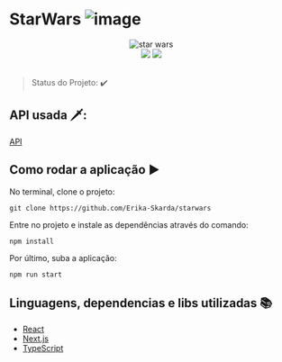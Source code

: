# StarWars ![image](https://user-images.githubusercontent.com/60902843/113436524-3b6b7e80-93bb-11eb-9058-1ab10d30769d.png)



<div align="center">
    <img alt="star wars" title="star wars" src="https://fontmeme.com/temporary/1b30e3397f1f1f7b6ad3ca1c305e1105.png" />
</div>

<div align="center">
  <img src="https://img.shields.io/static/v1?label=REACT&message=library&color=blue&style=for-the-badge&logo=REACT"/>
   <img src="https://img.shields.io/static/v1?label=JAVASCRIPT&message=langage&color=yellow&style=for-the-badge&logo=JAVASCRIPT"/>
</div>
</br>

> Status do Projeto:  :heavy_check_mark: 

## API usada 🗡️: 

[API](https://swapi.dev/)

## Como rodar a aplicação :arrow_forward:

No terminal, clone o projeto: 

```
git clone https://github.com/Erika-Skarda/starwars
```
Entre no projeto e instale as dependências através do comando:
```
npm install
```
Por último, suba a aplicação: 
```
npm run start
```

## Linguagens, dependencias e libs utilizadas :books:

- [React](https://reactjs.org)
- [Next.js](https://nextjs.org/)
- [TypeScript](https://www.typescriptlang.org/)
